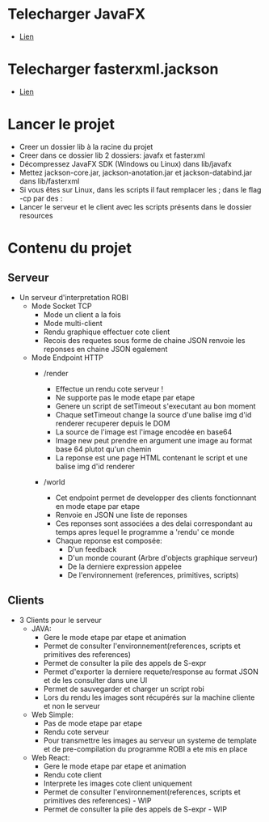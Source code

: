 # Telecharger JavaFX
- [Lien](https://gluonhq.com/products/javafx/)

# Telecharger fasterxml.jackson

- [Lien](https://central.sonatype.com/namespace/com.fasterxml.jackson.core)

# Lancer le projet
- Creer un dossier lib à la racine du projet
- Creer dans ce dossier lib 2 dossiers: javafx et fasterxml
- Décompressez JavaFX SDK (Windows ou Linux) dans lib/javafx
- Mettez jackson-core.jar, jackson-anotation.jar et jackson-databind.jar dans lib/fasterxml
- Si vous êtes sur Linux, dans les scripts il faut remplacer les ; dans le flag -cp par des :
- Lancer le serveur et le client avec les scripts présents dans le dossier resources

# Contenu du projet

## Serveur

- Un serveur d'interpretation ROBI
	- Mode Socket TCP
		- Mode un client a la fois
		- Mode multi-client
		- Rendu graphique effectuer cote client
		- Recois des requetes sous forme de chaine JSON renvoie les reponses en chaine JSON egalement
	- Mode Endpoint HTTP
		- /render
			- Effectue un rendu cote serveur !
			- Ne supporte pas le mode etape par etape
			- Genere un script de setTimeout s'executant au bon moment
			- Chaque setTimeout change la source d'une balise img d'id renderer recuperer depuis le DOM
			- La source de l'image est l'image encodée en base64
			- Image new peut prendre en argument une image au format base 64 plutot qu'un chemin
			- La reponse est une page HTML contenant le script et une balise img d'id renderer
			
		- /world
			- Cet endpoint permet de developper des clients fonctionnant en mode etape par etape
			- Renvoie en JSON une liste de reponses
			- Ces reponses sont associées a des delai correspondant au temps apres lequel le programme a 'rendu' ce monde
			- Chaque reponse est composée:
				- D'un feedback
				- D'un monde courant (Arbre d'objects graphique serveur)
				- De la derniere expression appelee
				- De l'environnement (references, primitives, scripts)
		
## Clients
- 3 Clients pour le serveur
	- JAVA:
		- Gere le mode etape par etape et animation
		- Permet de consulter l'environnement(references, scripts et primitives des references)
		- Permet de consulter la pile des appels de S-expr
		- Permet d'exporter la derniere requete/response au format JSON et de les consulter dans une UI
		- Permet de sauvegarder et charger un script robi
		- Lors du rendu les images sont récupérés sur la machine cliente et non le serveur
	- Web Simple:
		- Pas de mode etape par etape
		- Rendu cote serveur
		- Pour transmettre les images au serveur un systeme de template et de pre-compilation du programme ROBI a ete mis en place
	- Web React:
		- Gere le mode etape par etape et animation
		- Rendu cote client
		- Interprete les images cote client uniquement
		- Permet de consulter l'environnement(references, scripts et primitives des references) - WIP
		- Permet de consulter la pile des appels de S-expr - WIP
